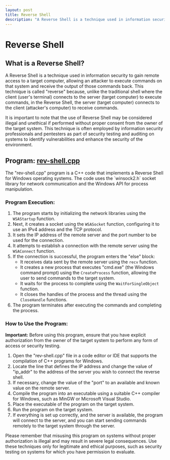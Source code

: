 ```yaml
---
layout: post
title: Reverse Shell
description: "A Reverse Shell is a technique used in information security to gain remote access to a target computer, allowing an attacker to execute commands on that system and receive the output of those commands back."
---
```


# Reverse Shell

## What is a Reverse Shell?

A Reverse Shell is a technique used in information security to gain remote access to a target computer, allowing an attacker to execute commands on that system and receive the output of those commands back. This technique is called "reverse" because, unlike the traditional shell where the client (user's terminal) connects to the server (target computer) to execute commands, in the Reverse Shell, the server (target computer) connects to the client (attacker's computer) to receive commands.

It is important to note that the use of Reverse Shell may be considered illegal and unethical if performed without proper consent from the owner of the target system. This technique is often employed by information security professionals and pentesters as part of security testing and auditing on systems to identify vulnerabilities and enhance the security of the environment.

## Program: [rev-shell.cpp](https://github.com/boloto1979/Basic-Types-of-Malware/blob/main/Reverse%20Shell/rev-shell.cpp)

The "rev-shell.cpp" program is a C++ code that implements a Reverse Shell for Windows operating systems. The code uses the ´winsock2.h´ socket library for network communication and the Windows API for process manipulation.

### Program Execution:

1. The program starts by initializing the network libraries using the `WSAStartup` function.
2. Next, it creates a socket using the `WSASocket` function, configuring it to use an IPv4 address and the TCP protocol.
3. It sets the IP address of the remote server and the port number to be used for the connection.
4. It attempts to establish a connection with the remote server using the `WSAConnect` function.
5. If the connection is successful, the program enters the "else" block:
   - It receives data sent by the remote server using the `recv` function.
   - It creates a new process that executes "cmd.exe" (the Windows command prompt) using the `CreateProcess` function, allowing the user to send commands to the target system.
   - It waits for the process to complete using the `WaitForSingleObject` function.
   - It closes the handles of the process and the thread using the `CloseHandle` functions.
6. The program terminates after executing the commands and completing the process.

### How to Use the Program:

**Important:** Before using this program, ensure that you have explicit authorization from the owner of the target system to perform any form of access or security testing.

1. Open the "rev-shell.cpp" file in a code editor or IDE that supports the compilation of C++ programs for Windows.
2. Locate the line that defines the IP address and change the value of "ip_addr" to the address of the server you wish to connect the reverse shell.
3. If necessary, change the value of the "port" to an available and known value on the remote server.
4. Compile the program into an executable using a suitable C++ compiler for Windows, such as MinGW or Microsoft Visual Studio.
5. Place the executable of the program on the target system.
6. Run the program on the target system.
7. If everything is set up correctly, and the server is available, the program will connect to the server, and you can start sending commands remotely to the target system through the server.

Please remember that misusing this program on systems without proper authorization is illegal and may result in severe legal consequences. Use these techniques only for legitimate and ethical purposes, such as security testing on systems for which you have permission to evaluate.